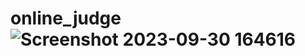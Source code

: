 # online_judge![Screenshot 2023-09-30 164616](https://github.com/riya01-20/online_judge/assets/104990214/d56c7f91-09ae-4774-b3d4-2415d9f849bf)
